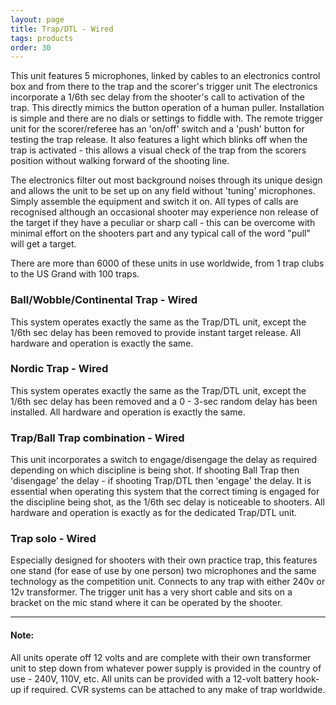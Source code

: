 ```yaml
---
layout: page
title: Trap/DTL - Wired
tags: products
order: 30
---
```

This unit features 5 microphones, linked by cables to an electronics control box and from there to the trap and the scorer's trigger unit The electronics incorporate a 1/6th sec delay from the shooter's call to activation of the trap. This directly mimics the button operation of a human puller. Installation is simple and there are no dials or settings to fiddle with. The remote trigger unit for the scorer/referee has an 'on/off' switch and a 'push' button for testing the trap release. It also features a light which blinks off when the trap is activated - this allows a visual check of the trap from the scorers position without walking forward of the shooting line.

The electronics filter out most background noises through its unique design and allows the unit to be set up on any field without 'tuning' microphones. Simply assemble the equipment and switch it on. All types of calls are recognised although an occasional shooter may experience non release of the target if they have a peculiar or sharp call - this can be overcome with minimal effort on the shooters part and any typical call of the word "pull" will get a target.

There are more than 6000 of these units in use worldwide, from 1 trap clubs to the US Grand with 100 traps.


### Ball/Wobble/Continental Trap - Wired


This system operates exactly the same as the Trap/DTL unit, except the 1/6th sec delay has been removed to provide instant target release. All hardware and operation is exactly the same.


### Nordic Trap - Wired


This system operates exactly the same as the Trap/DTL unit, except the 1/6th sec delay has been removed and a 0 - 3-sec random delay has been installed. All hardware and operation is exactly the same.


### Trap/Ball Trap combination - Wired


This unit incorporates a switch to engage/disengage the delay as required depending on which discipline is being shot. If shooting Ball Trap then 'disengage' the delay - if shooting Trap/DTL then 'engage' the delay. It is essential when operating this system that the correct timing is engaged for the discipline being shot, as the 1/6th sec delay is noticeable to shooters. All hardware and operation is exactly as for the dedicated Trap/DTL unit.


### Trap solo - Wired


Especially designed for shooters with their own practice trap, this features one stand (for ease of use by one person) two microphones and the same technology as the competition unit. Connects to any trap with either 240v or 12v transformer. The trigger unit has a very short cable and sits on a bracket on the mic stand where it can be operated by the shooter.


---


#### Note:
All units operate off 12 volts and are complete with their own transformer unit to step down from whatever power supply is provided in the country of use - 240V, 110V, etc. All units can be provided with a 12-volt battery hook-up if required. CVR systems can be attached to any make of trap worldwide.
